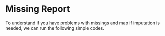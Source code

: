 # Missing Report
To understand if you have problems with missings and map if imputation is needed, we can run the following simple codes.
